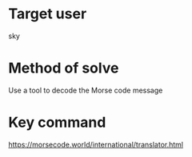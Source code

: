 # Target user
sky
# Method of solve
Use a tool to decode the Morse code message
# Key command
https://morsecode.world/international/translator.html
